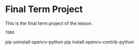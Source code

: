 ﻿# Final Term Project

 This is the final term project of the lesson. 

```
TODO
```

pip uninstall opencv-python
pip install opencv-contrib-python